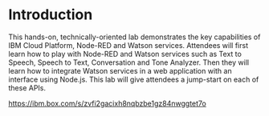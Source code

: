 
# Introduction

This hands-on, technically-oriented lab demonstrates the key capabilities of IBM Cloud Platform, Node-RED and Watson services. Attendees will first learn how to play with Node-RED and Watson services such as Text to Speech, Speech to Text, Conversation and Tone Analyzer. Then they will learn how to integrate Watson services in a web application with an interface using Node.js. This lab will give attendees a jump-start on each of these APIs.

https://ibm.box.com/s/zvfi2gacixh8nqbzbe1gz84nwggtet7o

